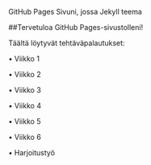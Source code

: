 GitHub Pages Sivuni, jossa Jekyll teema <p>
##Tervetuloa GitHub Pages-sivustolleni! <p>
Täältä löytyvät tehtäväpalautukset: <p>
• Viikko 1 <p>
• Viikko 2 <p>
• Viikko 3 <p>
• Viikko 4 <p>
• Viikko 5 <p>
• Viikko 6 <p>
• Harjoitustyö
